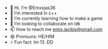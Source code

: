 - 👋 Hi, I’m @Emxxjas36
- 👀 I’m interested in c++
- 🌱 I’m currently learning how to make a game
- 💞️ I’m looking to collaborate on idk
- 📫 How to reach me   emis.jacikis@gmail.com
- 😄 Pronouns: HE/HIM
- ⚡ Fun fact: Im 13 :DD

<!---
Emxxjas36/Emxxjas36 is a ✨ special ✨ repository because its `README.md` (this file) appears on your GitHub profile.
You can click the Preview link to take a look at your changes.
--->
